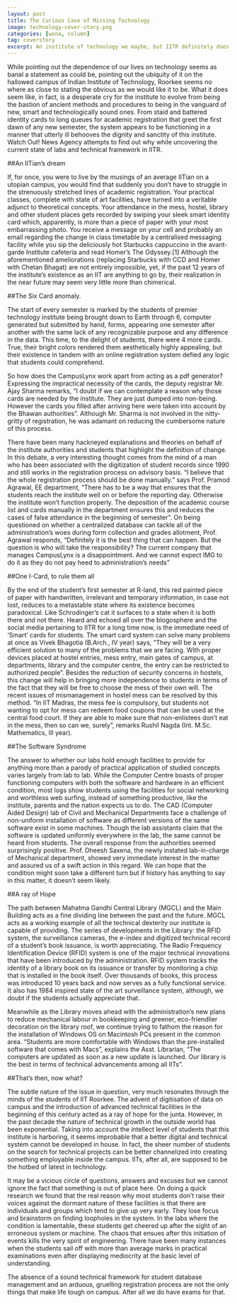 ```yaml
---
layout: post
title: The Curious Case of Missing Technology
image: technology-cover-story.png
categories: [wona, column]
tag: coverstory
excerpt: An institute of technology we maybe, but IITR definitely does not use technology. WONA takes a look at the archaic methods that still exist on the campus. 
---
```


While pointing out the dependence of our lives on technology seems as banal a statement as could be, pointing out the ubiquity of it on the hallowed campus of Indian Institute of Technology, Roorkee seems no where as close to stating the obvious as we would like it to be. What it does seem like, in fact, is a desperate cry for the institute to evolve from being the bastion of ancient methods and procedures to being in the vanguard of new, smart and technologically sound ones. From staid and battered identity cards to long queues for academic registration that greet the first dawn of any new semester, the system appears to be functioning in a manner that utterly ill behooves the  dignity and sanctity of this institute. Watch Out! News Agency attempts to find out why while uncovering the current state of labs and technical framework in IITR.

##An IITian’s dream

If, for once, you were to live by the musings of an average IITian on a utopian campus, you would find that suddenly you don’t have to struggle in the strenuously stretched lines of academic registration. Your practical classes, complete with state of art facilities, have turned into a veritable adjunct to theoretical concepts. Your attendance in the mess, hostel, library and other student places gets recorded by swiping your sleek smart identity card which, apparently, is more than a piece of paper with your most embarrassing photo. You receive a message on your cell and probably an email regarding the change in class timetable by a centralised messaging facility while you sip the deliciously hot Starbucks cappuccino in the avant-garde Institute cafeteria and read Homer’s The Odyssey.[1]   Although the aforementioned ameliorations (replacing Starbucks with CCD and Homer with Chetan Bhagat) are not entirely impossible, yet, if the past 12 years of the institute’s existence as an IIT are anything to go by, their realization in the near future may seem very little more than chimerical.

##The Six Card anomaly.

The start of every semester is marked by the students of premier technology institute being brought down to Earth through 6, computer generated but submitted by hand, forms, appearing one semester after another with the same lack of any recognizable purpose and any difference in the data. This time, to the delight of students, there were 4 more cards. True, their bright colors rendered them aesthetically highly appealing, but their existence in tandem with an online registration system defied any logic that students could comprehend.

So how does the CampusLynx work apart from acting as a pdf generator? Expressing the impractical necessity of the cards, the deputy registrar Mr. Ajay Sharma remarks, “I doubt if we can contemplate a reason why those cards are needed by the institute. They are just dumped into non-being. However the cards you filled after arriving here were taken into account by the Bhawan authorities”. Although Mr. Sharma is not involved in the nitty-gritty of registration, he was adamant on reducing the cumbersome nature of this process.

There have been many hackneyed explanations and theories on behalf of the institute authorities and students that highlight the definition of change. In this debate, a very interesting thought comes from the mind of a man who has been associated with the digitization of student records since 1990 and still works in the registration process on advisory basis. “I believe that the whole registration process should be done manually.” says Prof. Pramod Agrawal, EE department, “There has to be a way that ensures that the students reach the institute well on or before the reporting day. Otherwise the institute won’t function properly. The deposition of the academic course list and cards manually in the department ensures this and reduces the cases of false attendance in the beginning of semester”.
On being questioned on whether a centralized database can  tackle all of the administration’s woes during form collection and grades allotment, Prof. Agrawal responds, “Definitely it is the best thing that can happen. But the question is who will take the responsibility? The current company that manages CampusLynx is a disappointment. And we cannot expect IMG to do it as they do not pay heed to administration’s needs”

##One I-Card, to rule them all

By the end of the student’s first semester at R-land, this red painted piece of paper with handwritten, irrelevant and temporary information, in case not lost, reduces to a metastable state where its existence becomes paradoxical. Like Schrodinger’s cat it surfaces to a state when it is both there and not there.
Heard and echoed all over the blogosphere and the social media pertaining to IITR for a long time now, is the immediate need of ‘Smart’ cards for students. The smart card system can solve many problems at once as Vivek Bhagotia (B.Arch., IV year) says, “They will be a very efficient solution to many of the problems that we are facing. With proper devices placed at hostel entries, mess entry, main gates of campus, at departments, library and the computer centre, the entry can be restricted to authorized people”. Besides the reduction of security concerns in hostels, this change will help in bringing more independence to students in terms of the fact that they will be free to choose the mess of their own will. The recent issues of mismanagement in hostel mess can be resolved by this method. “In IIT Madras, the mess fee is compulsory, but students not wanting to opt for mess can redeem food coupons that can be used at the central food court. If they are able to make sure that non-enlistees don’t eat in the mess, then so can we, surely”, remarks Rushil Nagda (Int. M.Sc. Mathematics, III year).


##The Software Syndrome

The answer to whether our labs hold enough facilities to provide for anything more than a parody of practical application of studied concepts varies largely from lab to lab. While the Computer Centre boasts of proper functioning computers with both the software and hardware in an efficient condition, most logs show students using the facilities for social networking and worthless web surfing, instead of something productive, like the institute, parents and the nation expects us to do. The CAD (Computer Aided Design) lab of Civil and Mechanical Departments face a challenge of non-uniform installation of software as different versions of the same software exist in some machines. Though the lab assistants claim that the software is updated uniformly everywhere in the lab, the same cannot be heard from students. The overall response from the authorities seemed surprisingly positive. Prof. Dheesh Saxena, the newly instated lab-in-charge of Mechanical department, showed very immediate interest in the matter and assured us of a swift action in this regard. We can hope that the condition might soon take a different turn but if history has anything to say in this matter, it doesn’t seem likely.

##A ray of Hope

The path between Mahatma Gandhi Central Library (MGCL) and the Main Building acts as a fine dividing line between the past and the future. MGCL acts as a working example of all the technical dexterity our institute is capable of providing. The series of developments in the Library: the RFID system, the surveillance cameras, the e-index and digitized technical record of a student’s book issuance, is worth appreciating.
The Radio Frequency Identification Device (RFID) system is one of the major technical innovations that have been introduced by the administration. RFID system tracks the identity of a library book on its issuance or transfer by monitoring a chip that is installed in the book itself. Over thousands of books, this process was introduced 10 years back and now serves as a fully functional service. It also has 1984 inspired state of the art surveillance system, although, we doubt if the students actually appreciate that.

Meanwhile as the Library moves ahead with the administration’s new plans to reduce mechanical labour in bookkeeping and greener, eco-friendlier decoration on the library roof, we continue trying to fathom the reason for the installation of Windows OS on Macintosh PCs present in the common area. “Students are more comfortable with Windows than the pre-installed software that comes with Macs”, explains the Asst. Librarian, “The computers are updated as soon as a new update is launched. Our library is the best in terms of technical advancements among all IITs”.

##That’s then, now what?

The subtle nature of the issue in question, very much resonates through the minds of the students of IIT Roorkee. The advent of digitisation of data on campus and the introduction of advanced technical facilities in the beginning of this century acted as a ray of hope for the junta. However, in the past decade the nature of technical growth in the outside world has been exponential. Taking into account the intellect level of students that this institute is harboring, it seems improbable that a better digital and technical system cannot be developed in house. In fact, the sheer number of students on the search for technical projects can be better channelized into creating something employable inside the campus. IITs, after all, are supposed to be the hotbed of latest in technology.

It may be a vicious circle of questions, answers and excuses but we cannot ignore the fact that something is out of place here. On doing a quick research we found that the real reason why most students don’t raise their voices against the dormant nature of these facilities is that there are individuals and groups which tend to give up very early. They lose focus and brainstorm on finding loopholes in the system. In the labs where the condition is lamentable, these students get cheered up after the sight of an erroneous system or machine. The chaos that ensues after this initiation of events kills the very spirit of engineering. There have been many instances when the students sail off with more than average marks in practical examinations even after displaying mediocrity at the basic level of understanding.

The absence of a sound technical framework for student database management and an arduous, gruelling registration process are not the only things that make life tough on campus. After all we do have exams for that.
 

